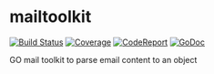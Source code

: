 # mailtoolkit
[![Build Status](https://travis-ci.org/get-code-ch/mailtoolkit.svg?branch=master)](https://travis-ci.org/get-code-ch/mailtoolkit)
[![Coverage](https://gocover.io/_badge/github.com/get-code-ch/mailtoolkit?0)](https://gocover.io/github.com/get-code-ch/mailtoolkit)
[![CodeReport](https://goreportcard.com/badge/github.com/get-code-ch/mailtoolkit)](https://goreportcard.com/badge/github.com/get-code-ch/mailtoolkit)
[![GoDoc](https://godoc.org/github.com/get-code-ch/mailtoolkit?status.svg)](https://godoc.org/github.com/get-code-ch)

GO mail toolkit to parse email content to an object

